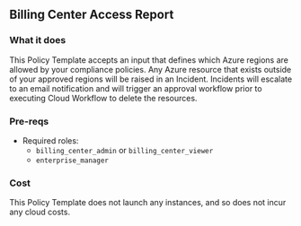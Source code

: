 ## Billing Center Access Report

### What it does

This Policy Template accepts an input that defines which Azure regions are allowed by your compliance policies. Any Azure resource that exists outside of your approved regions will be raised in an Incident. Incidents will escalate to an email notification and will trigger an approval workflow prior to executing Cloud Workflow to delete the resources.

### Pre-reqs

- Required roles:
  - `billing_center_admin` or `billing_center_viewer`
  - `enterprise_manager`

### Cost

This Policy Template does not launch any instances, and so does not incur any cloud costs.
